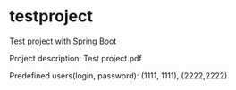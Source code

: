 # testproject
Test project with Spring Boot

Project description: Test project.pdf

Predefined users(login, password): (1111, 1111), (2222,2222)